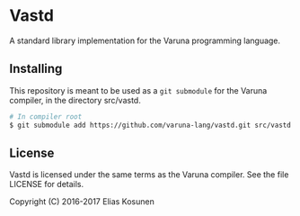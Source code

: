 # Vastd

A standard library implementation for the Varuna programming language.

## Installing

This repository is meant to be used as a `git submodule` for the Varuna compiler,
in the directory src/vastd.

```sh
# In compiler root
$ git submodule add https://github.com/varuna-lang/vastd.git src/vastd
```

## License

Vastd is licensed under the same terms as the Varuna compiler. See the file LICENSE for details.

Copyright (C) 2016-2017 Elias Kosunen
